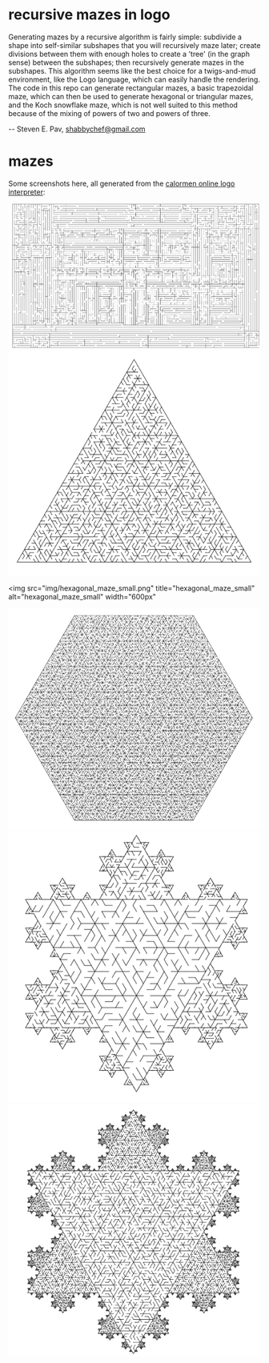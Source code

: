 
# recursive mazes in logo

Generating mazes by a recursive algorithm is fairly simple: subdivide a shape
into self-similar subshapes that you will recursively maze later; create divisions
between them with enough holes to create a 'tree' (in the graph sense) between
the subshapes; then recursively generate mazes in the subshapes. This algorithm seems
like the best choice for a twigs-and-mud environment, like the Logo language, which can
easily handle the rendering. The code in this repo can generate rectangular mazes,
a basic trapezoidal maze, which can then be used to generate hexagonal or triangular
mazes, and the Koch snowflake maze, which is not well suited to this method because
of the mixing of powers of two and powers of three.

-- Steven E. Pav, shabbychef@gmail.com

# mazes

Some screenshots here, all generated from the [calormen online logo interpreter](http://www.calormen.com/jslogo/#):

<img src="img/rectangular_maze.png" title="rectangular_maze" alt="rectangular_maze" width="600px" />

<img src="img/triangular_maze.png" title="triangular_maze" alt="triangular_maze" width="600px" />

<img src="img/hexagonal_maze_small.png" title="hexagonal_maze_small" alt="hexagonal_maze_small" width="600px" 

<img src="img/hexagonal_maze_big.png" title="hexagonal_maze_big" alt="hexagonal_maze_big" width="600px" />

<img src="img/koch_maze_small.png" title="koch_maze_small" alt="koch_maze_small" width="600px" />

<img src="img/koch_maze_big.png" title="koch_maze_big" alt="koch_maze_big" width="600px" />

